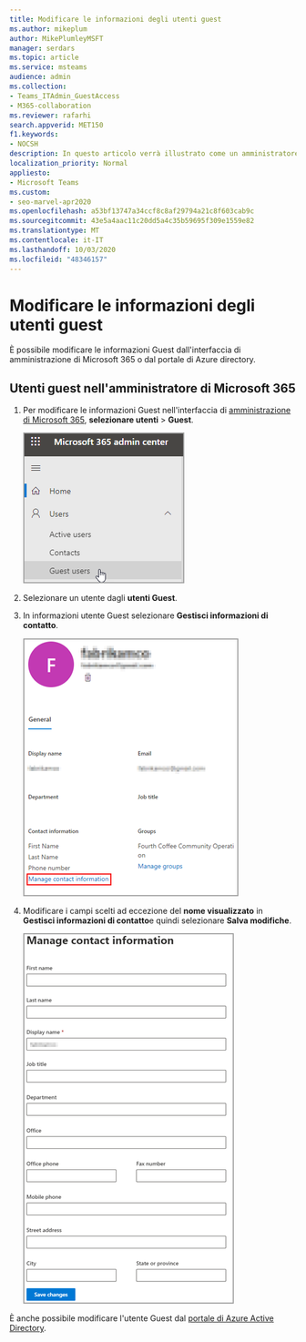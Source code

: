 ```yaml
---
title: Modificare le informazioni degli utenti guest
ms.author: mikeplum
author: MikePlumleyMSFT
manager: serdars
ms.topic: article
ms.service: msteams
audience: admin
ms.collection:
- Teams_ITAdmin_GuestAccess
- M365-collaboration
ms.reviewer: rafarhi
search.appverid: MET150
f1.keywords:
- NOCSH
description: In questo articolo verrà illustrato come un amministratore può modificare le informazioni sugli utenti guest nel portale di Azure Active Directory.
localization_priority: Normal
appliesto:
- Microsoft Teams
ms.custom:
- seo-marvel-apr2020
ms.openlocfilehash: a53bf13747a34ccf8c8af29794a21c8f603cab9c
ms.sourcegitcommit: 43e5a4aac11c20dd5a4c35b59695f309e1559e82
ms.translationtype: MT
ms.contentlocale: it-IT
ms.lasthandoff: 10/03/2020
ms.locfileid: "48346157"
---
```

# <a name="edit-guest-user-information"></a>Modificare le informazioni degli utenti guest

È possibile modificare le informazioni Guest dall'interfaccia di amministrazione di Microsoft 365 o dal portale di Azure directory.

## <a name="guest-users-in-the-microsoft-365-admin"></a>Utenti guest nell'amministratore di Microsoft 365

1. Per modificare le informazioni Guest nell'interfaccia di [amministrazione di Microsoft 365](https://admin.microsoft.com), **selezionare utenti**  >  **Guest**.

   ![Informazioni sugli utenti Guest modificate](media/access-guest-user.png)

2. Selezionare un utente dagli **utenti Guest**.

3. In informazioni utente Guest selezionare **Gestisci informazioni di contatto**.

   ![Gestire le informazioni di contatto ](media/guest-user-data1.png)

4. Modificare i campi scelti ad eccezione del **nome visualizzato** in **Gestisci informazioni di contatto**e quindi selezionare **Salva modifiche**.

   ![Modificare le informazioni di contatto dell'utente Guest](media/manage-guest-contact.png)

È anche possibile modificare l'utente Guest dal [portale di Azure Active Directory](https://aad.portal.azure.com/#blade/Microsoft_AAD_IAM/UsersManagementMenuBlade/MsGraphUsers).
